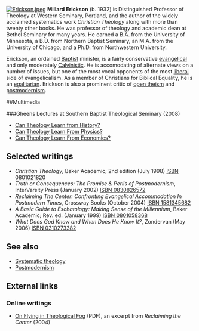 [![Erickson.jpeg](images/8/8e/171x216xErickson.jpeg.pagespeed.ic.0EbEzSqibI.jpg)](http://www.theopedia.com/File:Erickson.jpeg)
**Millard Erickson** (b. 1932) is Distinguished Professor of
Theology at Western Seminary, Portland, and the author of the
widely acclaimed systematics work *Christian Theology* along with
more than twenty other books. He was professor of theology and
academic dean at Bethel Seminary for many years. He earned a B.A.
from the University of Minnesota, a B.D. from Northern Baptist
Seminary, an M.A. from the University of Chicago, and a Ph.D. from
Northwestern University.

Erickson, an ordained [Baptist](Baptist "Baptist") minister, is a
fairly conservative [evangelical](Evangelicalism "Evangelicalism")
and only moderately [Calvinistic](Calvinism "Calvinism"). He is
accomodating of alternate views on a number of issues, but one of
the most vocal opponents of the most
[liberal](Liberalism "Liberalism") side of evangelicalism. As a
member of Christians for Biblical Equality, he is an
[egalitarian](Egalitarianism "Egalitarianism"). Erickson is also a
prominent critic of [open theism](Open_theism "Open theism") and
[postmodernism](Postmodernism "Postmodernism").

##Multimedia

###Gheens Lectures at Southern Baptist Theological Seminary (2008)

-   [Can Theology Learn from History?](http://www.sbts.edu/MP3/spring2008/20080304erickson.mp3)
-   [Can Theology Learn From Physics?](http://www.sbts.edu/MP3/spring2008/20080305erickson.mp3)
-   [Can Theology Learn From Economics?](http://www.sbts.edu/MP3/spring2008/20080306erickson.mp3)

## Selected writings

-   *Christian Theology*, Baker Academic; 2nd edition (July 1998)
    [ISBN 0801021820](http://www.theopedia.com/Special:BookSources/0801021820)
-   *Truth or Consequences: The Promise & Perils of Postmodernism*,
    InterVarsity Press (January 2002)
    [ISBN 0830826572](http://www.theopedia.com/Special:BookSources/0830826572)
-   *Reclaiming The Center: Confronting Evangelical Accommodation In Postmodern Times*,
    Crossway Books (October 2004)
    [ISBN 1581345682](http://www.theopedia.com/Special:BookSources/1581345682)
-   *A Basic Guide to Eschatology: Making Sense of the Millennium*,
    Baker Academic; Rev. ed. (January 1999)
    [ISBN 0801058368](http://www.theopedia.com/Special:BookSources/0801058368)
-   *What Does God Know and When Does He Know It?*, Zondervan (May
    2006)
    [ISBN 0310273382](http://www.theopedia.com/Special:BookSources/0310273382)

## See also

-   [Systematic theology](Systematic_theology "Systematic theology")
-   [Postmodernism](Postmodernism "Postmodernism")

## External links

### Online writings

-   [On Flying in Theological Fog](http://www.gnpcb.org/assets/products/excerpts/1581345682.2.pdf)
    (PDF), an excerpt from *Reclaiming the Center* (2004)



